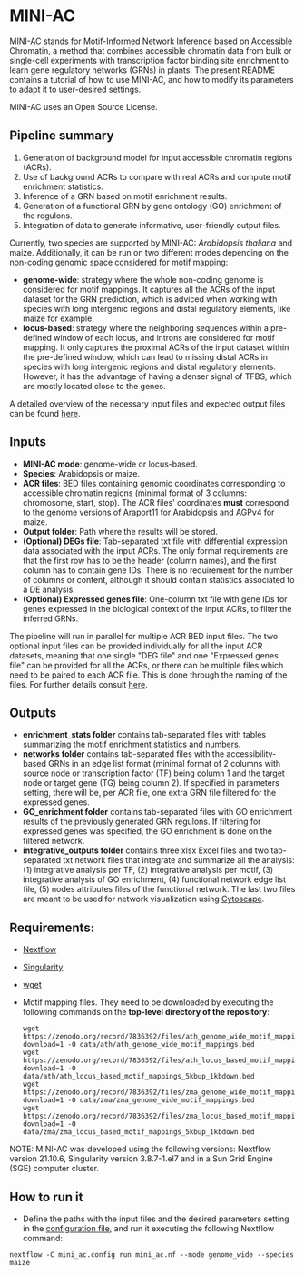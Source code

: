 # MINI-AC

MINI-AC stands for Motif-Informed Network Inference based on Accessible Chromatin, a method that combines accessible chromatin data from bulk or single-cell experiments with transcription factor binding site enrichment to learn gene regulatory networks (GRNs) in plants. The present README contains a tutorial of how to use MINI-AC, and how to modify its parameters to adapt it to user-desired settings.
  
MINI-AC uses an Open Source License.

## **Pipeline summary**
1. Generation of background model for input accessible chromatin regions (ACRs).
2. Use of background ACRs to compare with real ACRs and compute motif enrichment statistics.
3. Inference of a GRN based on motif enrichment results.
4. Generation of a functional GRN by gene ontology (GO) enrichment of the regulons.
5. Integration of data to generate informative, user-friendly output files.

Currently, two species are supported by MINI-AC: *Arabidopsis thaliana* and maize. Additionally, it can be run on two different modes depending on the non-coding genomic space considered for motif mapping:
* **genome-wide**: strategy where the whole non-coding genome is considered for motif mappings. It captures all the ACRs of the input dataset for the GRN prediction, which is adviced when working with species with long intergenic regions and distal regulatory elements, like maize for example.
* **locus-based**: strategy where the neighboring sequences within a pre-defined window of each locus, and introns are considered for motif mapping. It only captures the proximal ACRs of the input dataset within the pre-defined window, which can lead to missing distal ACRs in species with long intergenic regions and distal regulatory elements. However, it has the advantage of having a denser signal of TFBS, which are mostly located close to the genes.


A detailed overview of the necessary input files and expected output files can be found [here](example).


## **Inputs**
* **MINI-AC mode**: genome-wide or locus-based.
* **Species**: Arabidopsis or maize.
* **ACR files**: BED files containing genomic coordinates corresponding to accessible chromatin regions (minimal format of 3 columns: chromosome, start, stop). The ACR files' coordinates **must** correspond to the genome versions of Araport11 for Arabidopsis and AGPv4 for maize.
* **Output folder**: Path where the results will be stored.
* **(Optional) DEGs file**: Tab-separated txt file with differential expression data associated with the input ACRs. The only format requirements are that the first row has to be the header (column names), and the first column has to contain gene IDs. There is no requirement for the number of columns or content, although it should contain statistics associated to a DE analysis.
* **(Optional) Expressed genes file**: One-column txt file with gene IDs for genes expressed in the biological context of the input ACRs, to filter the inferred GRNs.

The pipeline will run in parallel for multiple ACR BED input files. The two optional input files can be provided individually for all the input ACR datasets, meaning that one single "DEG file" and one "Expressed genes file" can be provided for all the ACRs, or there can be multiple files which need to be paired to each ACR file. This is done through the naming of the files. For further details consult [here](example).  

## **Outputs**
* **enrichment_stats folder** contains tab-separated files with tables summarizing the motif enrichment statistics and numbers.
* **networks folder** contains tab-separated files with the accessibility-based GRNs in an edge list format (minimal format of 2 columns with source node or transcription factor (TF) being column 1 and the target node or target gene (TG) being column 2). If specified in parameters setting, there will be, per ACR file, one extra GRN file filtered for the expressed genes.
* **GO_enrichment folder** contains tab-separated files with GO enrichment results of the previously generated GRN regulons. If filtering for expressed genes was specified, the GO enrichment is done on the filtered network.
* **integrative_outputs folder** contains three xlsx Excel files and two tab-separated txt network files that integrate and summarize all the analysis: (1) integrative analysis per TF, (2) integrative analysis per motif, (3) integrative analysis of GO enrichment, (4) functional network edge list file, (5) nodes attributes files of the functional network. The last two files are meant to be used for network visualization using [Cytoscape](https://cytoscape.org/download.html).

## Requirements:

* [Nextflow](https://www.nextflow.io/)
* [Singularity](https://sylabs.io/guides/3.0/user-guide/index.html)
* [wget](https://www.gnu.org/software/wget/)
* Motif mapping files. They need to be downloaded by executing the following commands on the **top-level directory of the repository**:

  ```
  wget https://zenodo.org/record/7836392/files/ath_genome_wide_motif_mappings.bed?download=1 -O data/ath/ath_genome_wide_motif_mappings.bed
  wget https://zenodo.org/record/7836392/files/ath_locus_based_motif_mappings_5kbup_1kbdown.bed?download=1 -O data/ath/ath_locus_based_motif_mappings_5kbup_1kbdown.bed
  wget https://zenodo.org/record/7836392/files/zma_genome_wide_motif_mappings.bed?download=1 -O data/zma/zma_genome_wide_motif_mappings.bed
  wget https://zenodo.org/record/7836392/files/zma_locus_based_motif_mappings_5kbup_1kbdown.bed?download=1 -O data/zma/zma_locus_based_motif_mappings_5kbup_1kbdown.bed
  ```
 
NOTE: MINI-AC was developed using the following versions: Nextflow version 21.10.6, Singularity version 3.8.7-1.el7 and in a Sun Grid Engine (SGE) computer cluster.

## How to run it

* Define the paths with the input files and the desired parameters setting in the [configuration file](docs/configuration_pipeline.md), and run it executing the following Nextflow command:

```shell
nextflow -C mini_ac.config run mini_ac.nf --mode genome_wide --species maize
```



